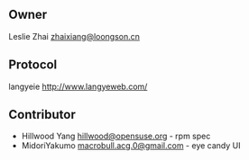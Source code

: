 ## Owner

Leslie Zhai <zhaixiang@loongson.cn>


## Protocol

langyeie http://www.langyeweb.com/


## Contributor

* Hillwood Yang <hillwood@opensuse.org> - rpm spec
* MidoriYakumo <macrobull.acg.0@gmail.com> - eye candy UI

